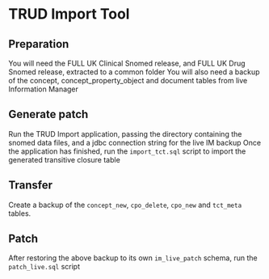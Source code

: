 # TRUD Import Tool

## Preparation
You will need the FULL UK Clinical Snomed release, and FULL UK Drug Snomed release, extracted to a common folder
You will also need a backup of the concept, concept_property_object and document tables from live Information Manager

## Generate patch
Run the TRUD Import application, passing the directory containing the snomed data files, and a jdbc connection string for the live IM backup
Once the application has finished, run the `import_tct.sql` script to import the generated transitive closure table

## Transfer
Create a backup of the `concept_new`, `cpo_delete`, `cpo_new` and `tct_meta` tables.

## Patch
After restoring the above backup to its own `im_live_patch` schema, run the `patch_live.sql` script
